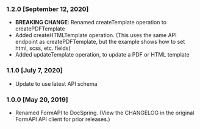 ### 1.2.0 [September 12, 2020]

- **BREAKING CHANGE**: Renamed createTemplate operation to createPDFTemplate
- Added createHTMLTemplate operation. (This uses the same API endpoint as createPDFTemplate, but the example shows how to set html, scss, etc. fields)
- Added updateTemplate operation, to update a PDF or HTML template

### 1.1.0 [July 7, 2020]

- Update to use latest API schema

### 1.0.0 [May 20, 2019]

- Renamed FormAPI to DocSpring. (View the CHANGELOG in the original FormAPI API client for prior releases.)

